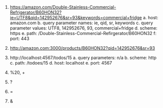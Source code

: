 1. https://amazon.com/Double-Stainless-Commercial-Refrigerator/B60HON32?ie=UTF8&qid=142952676&sr=93&keywords=commercial+fridge
a. host: amazon.com
b. query parameter names: ie, qid, sr, keywords
c. query parameter values: UTF8, 142952676, 93, commercial+fridge
d. scheme: https
e. path: /Double-Stainless-Commercial-Refirgerator/B60HON32
f: port: 443

2. http://amazon.com:3000/products/B60HON32?qid=142952676&sr=93

3. http://localhost:4567/todos/15
a. query parameters: n/a
b. scheme: http
c. path: /todoes/15
d. host: localhost
e. port: 4567

4. %20, +

5. ?

6. =

7. &